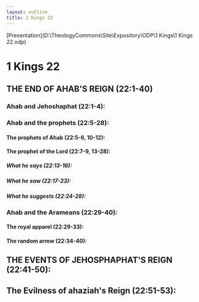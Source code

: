 ```yaml
---
layout: outline
title: 1 Kings 22
---
```

[Presentation](D:\TheologyCommons\Site\Expository\ODP\1 Kings\1 Kings 22.odp)
# 1 Kings 22 
## THE END OF AHAB\'S REIGN (22:1-40) 
###  Ahab and Jehoshaphat (22:1-4): 
###  Ahab and the prophets (22:5-28): 
####  The prophets of Ahab (22:5-6, 10-12): 
####  The prophet of the Lord (22:7-9, 13-28): 
#####  What he says (22:13-16): 
#####  What he saw (22:17-23): 
#####  What he suggests (22:24-28): 
###  Ahab and the Arameans (22:29-40): 
####  The royal apparel (22:29-33): 
####  The random arrow (22:34-40): 
## THE EVENTS OF JEHOSPHAPHAT\'S REIGN (22:41-50): 
## The Evilness of ahaziah\'s Reign (22:51-53): 
